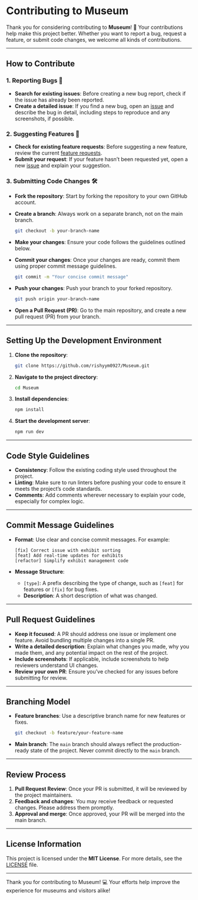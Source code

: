 # Contributing to Museum

Thank you for considering contributing to **Museum**! 🎨 Your contributions help make this project better. Whether you want to report a bug, request a feature, or submit code changes, we welcome all kinds of contributions.

---

## How to Contribute

### 1. Reporting Bugs 🐛
- **Search for existing issues**: Before creating a new bug report, check if the issue has already been reported.
- **Create a detailed issue**: If you find a new bug, open an [issue](https://github.com/rishyym0927/Museum/issues) and describe the bug in detail, including steps to reproduce and any screenshots, if possible.

### 2. Suggesting Features 🚀
- **Check for existing feature requests**: Before suggesting a new feature, review the current [feature requests](https://github.com/rishyym0927/Museum/issues).
- **Submit your request**: If your feature hasn’t been requested yet, open a new [issue](https://github.com/rishyym0927/Museum/issues) and explain your suggestion.

### 3. Submitting Code Changes 🛠️
- **Fork the repository**: Start by forking the repository to your own GitHub account.
- **Create a branch**: Always work on a separate branch, not on the main branch.
  
    ```bash
    git checkout -b your-branch-name
    ```

- **Make your changes**: Ensure your code follows the guidelines outlined below.
- **Commit your changes**: Once your changes are ready, commit them using proper commit message guidelines.
  
    ```bash
    git commit -m "Your concise commit message"
    ```

- **Push your changes**: Push your branch to your forked repository.
  
    ```bash
    git push origin your-branch-name
    ```

- **Open a Pull Request (PR)**: Go to the main repository, and create a new pull request (PR) from your branch.

---

## Setting Up the Development Environment

1. **Clone the repository**:
  
    ```bash
    git clone https://github.com/rishyym0927/Museum.git
    ```

2. **Navigate to the project directory**:
  
    ```bash
    cd Museum
    ```

3. **Install dependencies**:
  
    ```bash
    npm install
    ```

4. **Start the development server**:

    ```bash
    npm run dev
    ```

---

## Code Style Guidelines

- **Consistency**: Follow the existing coding style used throughout the project.
- **Linting**: Make sure to run linters before pushing your code to ensure it meets the project’s code standards.
- **Comments**: Add comments wherever necessary to explain your code, especially for complex logic.

---

## Commit Message Guidelines

- **Format**: Use clear and concise commit messages. For example:
  
    ```
    [fix] Correct issue with exhibit sorting
    [feat] Add real-time updates for exhibits
    [refactor] Simplify exhibit management code
    ```

- **Message Structure**:
  - `[type]`: A prefix describing the type of change, such as `[feat]` for features or `[fix]` for bug fixes.
  - **Description**: A short description of what was changed.

---

## Pull Request Guidelines

- **Keep it focused**: A PR should address one issue or implement one feature. Avoid bundling multiple changes into a single PR.
- **Write a detailed description**: Explain what changes you made, why you made them, and any potential impact on the rest of the project.
- **Include screenshots**: If applicable, include screenshots to help reviewers understand UI changes.
- **Review your own PR**: Ensure you’ve checked for any issues before submitting for review.

---

## Branching Model

- **Feature branches**: Use a descriptive branch name for new features or fixes.
  
    ```bash
    git checkout -b feature/your-feature-name
    ```

- **Main branch**: The `main` branch should always reflect the production-ready state of the project. Never commit directly to the `main` branch.

---

## Review Process

1. **Pull Request Review**: Once your PR is submitted, it will be reviewed by the project maintainers. 
2. **Feedback and changes**: You may receive feedback or requested changes. Please address them promptly.
3. **Approval and merge**: Once approved, your PR will be merged into the main branch.

---

## License Information

This project is licensed under the **MIT License**. For more details, see the [LICENSE](LICENSE) file.

---

Thank you for contributing to Museum! 💻 Your efforts help improve the experience for museums and visitors alike!
